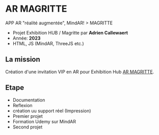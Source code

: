 # AR MAGRITTE 
APP AR "réalité augmentée", MindAR! > MAGRITTE

- Projet Exhibition HUB / Magritte par **Adrien Callewaert**
- Année: **2023**
- HTML, JS (MindAR, ThreeJS etc.)



## La mission 

Création d'une invitation VIP en AR pour Exhibition Hub [AR MAGRITTE](https://adriencallewaert.github.io/MAGRITTE_MINAR/). 


## Etape 

- Documentation 
- Reflexion
- création uu support réel (Impression)
- Premier projet
- Formation Udemy sur MindAR
- Second projet